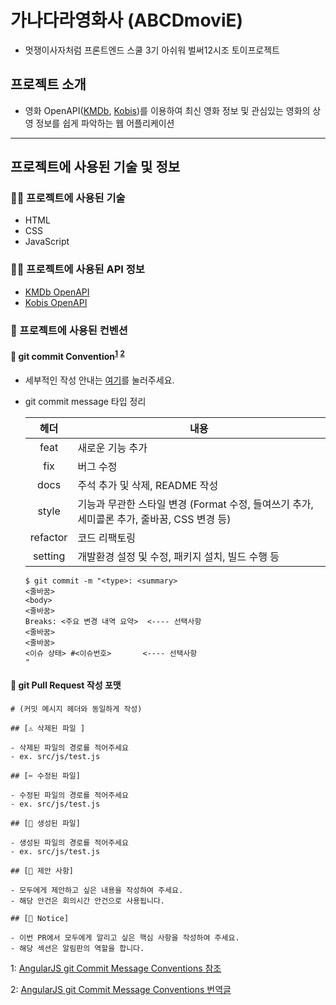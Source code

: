# 가나다라영화사 (ABCDmoviE)

- 멋쟁이사자처럼 프론트엔드 스쿨 3기 아쉬워 벌써12시조 토이프로젝트

## 프로젝트 소개

- 영화 OpenAPI([KMDb](https://www.kmdb.or.kr/main), [Kobis](https://www.kobis.or.kr/kobisopenapi/homepg/main/main.do))를 이용하여 최신 영화 정보 및 관심있는 영화의 상영 정보를 쉽게 파악하는 웹 어플리케이션

---

## 프로젝트에 사용된 기술 및 정보

### 🧑‍💻 프로젝트에 사용된 기술

- HTML
- CSS
- JavaScript

### 🧑‍💻 프로젝트에 사용된 API 정보

- [KMDb OpenAPI](https://www.kmdb.or.kr/info/api/apiDetail/6)
- [Kobis OpenAPI](https://www.kobis.or.kr/kobisopenapi/homepg/apiservice/searchServiceInfo.do?serviceId=searchDailyBoxOffice)

### 🔨 프로젝트에 사용된 컨벤션

#### 📝 git commit Convention<sup>[1](#footnote_1)</sup> <sup>[2](#footnote_2)</sup>

- 세부적인 작성 안내는 [여기](./minutes/conventions/git_commit.md)를 눌러주세요.

- git commit message 타입 정리

  |   헤더   | 내용                                                                                       |
  | :------: | ------------------------------------------------------------------------------------------ |
  |   feat   | 새로운 기능 추가                                                                           |
  |   fix    | 버그 수정                                                                                  |
  |   docs   | 주석 추가 및 삭제, README 작성                                                             |
  |  style   | 기능과 무관한 스타일 변경 (Format 수정, 들여쓰기 추가, 세미콜론 추가, 줄바꿈, CSS 변경 등) |
  | refactor | 코드 리팩토링                                                                              |
  | setting  | 개발환경 설정 및 수정, 패키지 설치, 빌드 수행 등                                           |

  ```
  $ git commit -m "<type>: <summary>
  <줄바꿈>
  <body>
  <줄바꿈>
  Breaks: <주요 변경 내역 요약>  <---- 선택사항
  <줄바꿈>
  <줄바꿈>
  <이슈 상태> #<이슈번호>	    <---- 선택사항
  "
  ```

#### 📝 git Pull Request 작성 포맷

```
# (커밋 메시지 헤더와 동일하게 작성)

## [⚠️ 삭제된 파일 ]

- 삭제된 파일의 경로를 적어주세요
- ex. src/js/test.js

## [✂️ 수정된 파일]

- 수정된 파일의 경로를 적어주세요
- ex. src/js/test.js

## [📝 생성된 파일]

- 생성된 파일의 경로를 적어주세요
- ex. src/js/test.js

## [📌 제안 사항]

- 모두에게 제안하고 싶은 내용을 작성하여 주세요.
- 해당 안건은 회의시간 안건으로 사용됩니다.

## [📢 Notice]

- 이번 PR에서 모두에게 알리고 싶은 핵심 사항을 작성하여 주세요.
- 해당 섹션은 알림판의 역할을 합니다.
```

<a name="footnote_1">1</a>: [AngularJS git Commit Message Conventions 참조](https://gist.github.com/stephenparish/9941e89d80e2bc58a153)

<a name="footnote_2">2</a>: [AngularJS git Commit Message Conventions 번역글](https://velog.io/@outstandingboy/Git-%EC%BB%A4%EB%B0%8B-%EB%A9%94%EC%8B%9C%EC%A7%80-%EA%B7%9C%EC%95%BD-%EC%A0%95%EB%A6%AC-the-AngularJS-commit-conventions)
